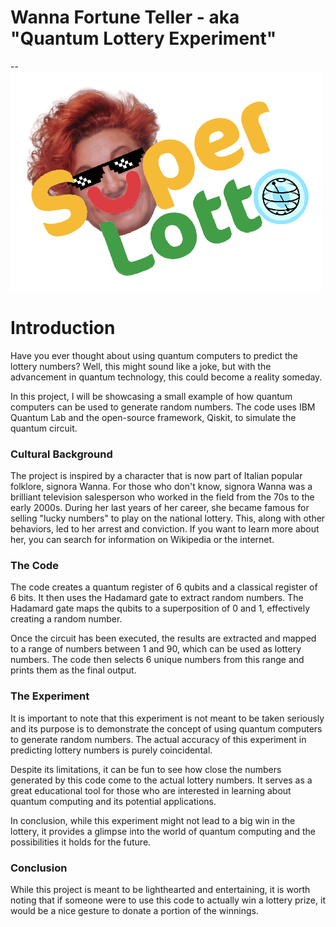 # Wanna Fortune Teller - aka  "Quantum Lottery Experiment"
--
![logo](./asset/logo.png)

# Introduction

Have you ever thought about using quantum computers to predict the lottery numbers? Well, this might sound like a joke, but with the advancement in quantum technology, this could become a reality someday.

In this project, I will be showcasing a small example of how quantum computers can be used to generate random numbers. The code uses IBM Quantum Lab and the open-source framework, Qiskit, to simulate the quantum circuit.

### Cultural Background

The project is inspired by a character that is now part of Italian popular folklore, signora Wanna. For those who don't know, signora Wanna was a brilliant television salesperson who worked in the field from the 70s to the early 2000s. During her last years of her career, she became famous for selling "lucky numbers" to play on the national lottery. This, along with other behaviors, led to her arrest and conviction. If you want to learn more about her, you can search for information on Wikipedia or the internet.

### The Code

The code creates a quantum register of 6 qubits and a classical register of 6 bits. It then uses the Hadamard gate to extract random numbers. The Hadamard gate maps the qubits to a superposition of 0 and 1, effectively creating a random number.

Once the circuit has been executed, the results are extracted and mapped to a range of numbers between 1 and 90, which can be used as lottery numbers. The code then selects 6 unique numbers from this range and prints them as the final output.

### The Experiment

It is important to note that this experiment is not meant to be taken seriously and its purpose is to demonstrate the concept of using quantum computers to generate random numbers. The actual accuracy of this experiment in predicting lottery numbers is purely coincidental.

Despite its limitations, it can be fun to see how close the numbers generated by this code come to the actual lottery numbers. It serves as a great educational tool for those who are interested in learning about quantum computing and its potential applications.

In conclusion, while this experiment might not lead to a big win in the lottery, it provides a glimpse into the world of quantum computing and the possibilities it holds for the future.

### Conclusion

While this project is meant to be lighthearted and entertaining, it is worth noting that if someone were to use this code to actually win a lottery prize, it would be a nice gesture to donate a portion of the winnings.